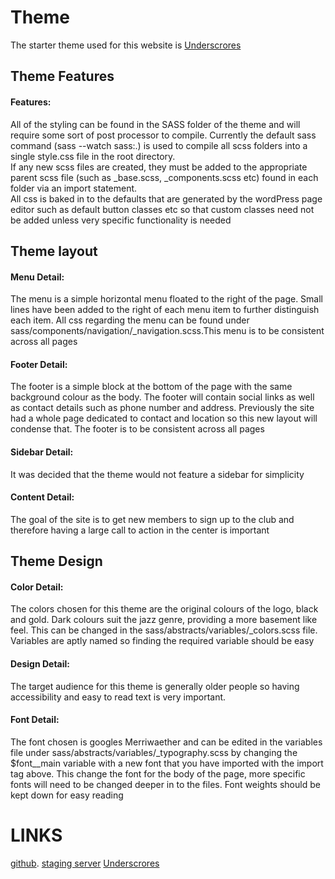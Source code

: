 # Theme
The starter theme used for this website is [Underscrores](https://underscores.me/)

## Theme Features
#### Features: 
All of the styling can be found in the SASS folder of the theme and will require some sort of post processor to compile. Currently the default sass command (sass --watch sass:.) is used to compile all scss folders into a single style.css file in the root directory. <br>
If any new scss files are created, they must be added to the appropriate parent scss file (such as _base.scss, _components.scss etc) found in each folder via an import statement. <br>
All css is baked in to the defaults that are generated by the wordPress page editor such as default button classes etc so that custom classes need not be added unless very specific functionality is needed

## Theme layout
#### Menu Detail: 
The menu is a simple horizontal menu floated to the right of the page. Small lines have been added to the right of each menu item to further distinguish each item. All css regarding the menu can be found under sass/components/navigation/_navigation.scss.This menu is to be consistent across all pages
#### Footer Detail: 
The footer is a simple block at the bottom of the page with the same background colour as the body. The footer will contain social links as well as contact details such as phone number and address. Previously the site had a whole page dedicated to contact and location so this new layout will condense that. The footer is to be consistent across all pages
#### Sidebar Detail: 
It was decided that the theme would not feature a sidebar for simplicity
#### Content Detail: 
The goal of the site is to get new members to sign up to the club and therefore having a large call to action in the center is important

## Theme Design
#### Color Detail: 
The colors chosen for this theme are the original colours of the logo, black and gold. Dark colours suit the jazz genre, providing a more basement like feel. This can be changed in the sass/abstracts/variables/_colors.scss file. Variables are aptly named so finding the required variable should be easy
#### Design Detail: 
The target audience for this theme is generally older people so having accessibility and easy to read text is very important. 
#### Font Detail: 
The font chosen is googles Merriwaether and can be edited in the variables file under sass/abstracts/variables/_typography.scss by changing the $font__main variable with a new font that you have imported with the import tag above. This change the font for the body of the page, more specific fonts will need to be changed deeper in to the files. Font weights should be kept down for easy reading

# LINKS
[github](https://github.com/cp3402-students/cp3402-2022-1-site-team05.git). 
[staging server](http://54.206.45.130/wp-admin/about.php) 
[Underscrores](https://underscores.me/)
